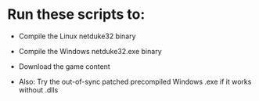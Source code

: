 # Run these scripts to:

* Compile the Linux netduke32 binary
* Compile the Windows netduke32.exe binary
* Download the game content
  
* Also: Try the out-of-sync patched precompiled Windows .exe if it works without .dlls
